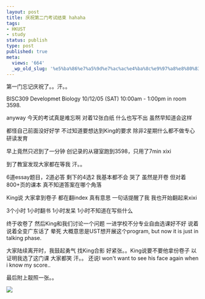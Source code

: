 ```yaml
---
layout: post
title: 庆祝第二门考试结束 hahaha
tags:
- HKUST
- study
status: publish
type: post
published: true
meta:
  views: '664'
  _wp_old_slug: '%e5%ba%86%e7%a5%9d%e7%ac%ac%e4%ba%8c%e9%97%a8%e8%80%83%e8%af%95%e7%bb%93%e6%9d%9f-hahaha'
---
```

第一门忘记庆祝了。。汗。。

BISC309    Developmet Biology 10/12/05 (SAT) 10:00am - 1:00pm in room 3598.

anyway 今天的考试真是难忘啊 对着12张白纸 什么也写不出 虽然早知道会这样

都怪自己前面没好好学 不过知道要想达到King的要求 除非2星期什么都不做专心研读发育

早上竟然只迟到了一分钟 创记录的从寝室跑到3598，只用了7min xixi

到了教室发现大家都在等我 汗。。

6道essay题目，2道必答 剩下的4选2 我基本都不会 哭了 虽然是开卷 但对着800+页的课本 真不知道答案在哪个角落

King说 大家拿到卷子 都在翻index 真有意思  一句话提醒了我 我也开始翻起来xixi

3个小时 1小时翻书 1小时发呆 1小时不知道在写些什么

终于收卷了 然后King和我们讨论一个问题 一进学校不分专业自由选课好不好 说着说着全变广东话了 晕死 大概意思是UST想开展这个program, but now it is just in talking phase.

大家陆续离开时，我鼓起勇气 找King合影 好紧张。。King说要不要他拿份卷子 以证明我选了这门课 大家都笑 汗。。 还说I won't want to see his face again when i know my score..

最后附上靓照一张。。

<a href="http://tkfiles.storage.msn.com/x1pPHu2K6HCG6qDpzLmP3C2v_B4xBrIoTXVGQa5xXXqHu7u8T8ZchavA92vsOQK6sIcJInGjCHTeolhbf1vDBNnkZOvr9f6KG3CMQXtWttA_98YPphgFTu0UQ" target="_blank"><img src="http://tkfiles.storage.msn.com/x1pPHu2K6HCG6qDpzLmP3C2v_B4xBrIoTXVA5h5rX-g23Kga9PI5PVqaVQ5dq66jeNGv_hVufTKenx72L6jooYuFYvsXoPUgdF1r8FA5wyqwYo" border="0" /></a>
